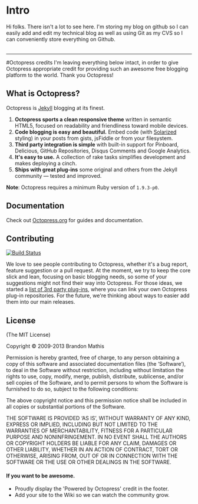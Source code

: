 # Intro
Hi folks.  There isn't a lot to see here.  I'm storing my blog on github so I can easily add and edit my technical blog as well as using Git as my CVS so I can conveniently store everything on Github.
<br>
<br>


---
#Octopress credits
I'm leaving everything below intact, in order to give Octopress appropriate credit for providing such an awesome free blogging platform to the world.  Thank you Octopress!

## What is Octopress?

Octopress is [Jekyll](https://github.com/mojombo/jekyll) blogging at its finest.

1. **Octopress sports a clean responsive theme** written in semantic HTML5, focused on readability and friendliness toward mobile devices.
2. **Code blogging is easy and beautiful.** Embed code (with [Solarized](http://ethanschoonover.com/solarized) styling) in your posts from gists, jsFiddle or from your filesystem.
3. **Third party integration is simple** with built-in support for Pinboard, Delicious, GitHub Repositories, Disqus Comments and Google Analytics.
4. **It's easy to use.** A collection of rake tasks simplifies development and makes deploying a cinch.
5. **Ships with great plug-ins** some original and others from the Jekyll community &mdash; tested and improved.

**Note**: Octopress requires a minimum Ruby version of `1.9.3-p0`.

## Documentation

Check out [Octopress.org](http://octopress.org/docs) for guides and documentation.


## Contributing

[![Build Status](https://travis-ci.org/imathis/octopress.png?branch=master)](https://travis-ci.org/imathis/octopress)

We love to see people contributing to Octopress, whether it's a bug report, feature suggestion or a pull request. At the moment, we try to keep the core slick and lean, focusing on basic blogging needs, so some of your suggestions might not find their way into Octopress. For those ideas, we started a [list of 3rd party plug-ins](https://github.com/imathis/octopress/wiki/3rd-party-plugins), where you can link your own Octopress plug-in repositories. For the future, we're thinking about ways to easier add them into our main releases.


## License
(The MIT License)

Copyright © 2009-2013 Brandon Mathis

Permission is hereby granted, free of charge, to any person obtaining a copy of this software and associated documentation files (the ‘Software’), to deal in the Software without restriction, including without limitation the rights to use, copy, modify, merge, publish, distribute, sublicense, and/or sell copies of the Software, and to permit persons to whom the Software is furnished to do so, subject to the following conditions:

The above copyright notice and this permission notice shall be included in all copies or substantial portions of the Software.

THE SOFTWARE IS PROVIDED ‘AS IS’, WITHOUT WARRANTY OF ANY KIND, EXPRESS OR IMPLIED, INCLUDING BUT NOT LIMITED TO THE WARRANTIES OF MERCHANTABILITY, FITNESS FOR A PARTICULAR PURPOSE AND NONINFRINGEMENT. IN NO EVENT SHALL THE AUTHORS OR COPYRIGHT HOLDERS BE LIABLE FOR ANY CLAIM, DAMAGES OR OTHER LIABILITY, WHETHER IN AN ACTION OF CONTRACT, TORT OR OTHERWISE, ARISING FROM, OUT OF OR IN CONNECTION WITH THE SOFTWARE OR THE USE OR OTHER DEALINGS IN THE SOFTWARE.


#### If you want to be awesome.
- Proudly display the 'Powered by Octopress' credit in the footer.
- Add your site to the Wiki so we can watch the community grow.

